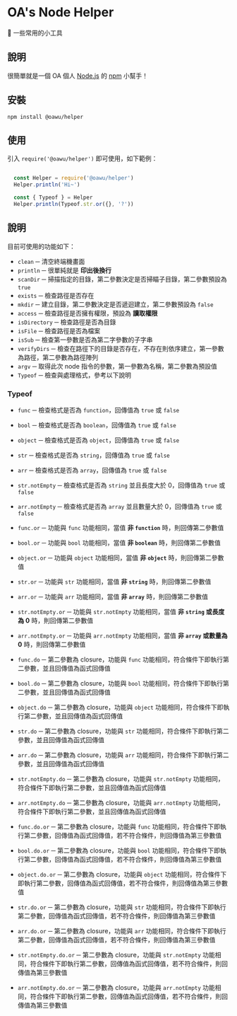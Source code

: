 # OA's Node Helper

🤝 一些常用的小工具


## 說明
很簡單就是一個 OA 個人 [Node.js](https://nodejs.org/) 的 [npm](https://www.npmjs.com/) 小幫手！

## 安裝

```shell
npm install @oawu/helper
```

## 使用

引入 `require('@oawu/helper')` 即可使用，如下範例：

```javascript

  const Helper = require('@oawu/helper')
  Helper.println('Hi~')

  const { Typeof } = Helper
  Helper.println(Typeof.str.or({}, '?'))

```


## 說明

目前可使用的功能如下：

* `clean` ─ 清空終端機畫面
* `println` ─ 很單純就是 **印出後換行**
* `scanDir` ─ 掃描指定的目錄，第二參數決定是否掃瞄子目錄，第二參數預設為 `true`
* `exists` ─ 檢查路徑是否存在
* `mkdir` ─ 建立目錄，第二參數決定是否遞迴建立，第二參數預設為 `false`
* `access` ─ 檢查路徑是否擁有權限，預設為 **讀取權限**
* `isDirectory` ─ 檢查路徑是否為目錄
* `isFile` ─ 檢查路徑是否為檔案
* `isSub` ─ 檢查第一參數是否為第二字參數的子字串
* `verifyDirs` ─ 檢查在路徑下的目錄是否存在，不存在則依序建立，第一參數為路徑，第二參數為路徑陣列
* `argv` ─ 取得此次 node 指令的參數，第一參數為名稱，第二參數為預設值
* `Typeof` ─ 檢查與處理格式，參考以下說明

### Typeof

* `func` ─ 檢查格式是否為 `function`，回傳值為 `true` 或 `false`
* `bool` ─ 檢查格式是否為 `boolean`，回傳值為 `true` 或 `false`
* `object` ─ 檢查格式是否為 `object`，回傳值為 `true` 或 `false`
* `str` ─ 檢查格式是否為 `string`，回傳值為 `true` 或 `false`
* `arr` ─ 檢查格式是否為 `array`，回傳值為 `true` 或 `false`
* `str.notEmpty` ─ 檢查格式是否為 `string` 並且長度大於 0，回傳值為 `true` 或 `false`
* `arr.notEmpty` ─ 檢查格式是否為 `array` 並且數量大於 0，回傳值為 `true` 或 `false`

* `func.or` ─ 功能與 `func` 功能相同，當值 **非 `function`** 時，則回傳第二參數值
* `bool.or` ─ 功能與 `bool` 功能相同，當值 **非 `boolean`** 時，則回傳第二參數值
* `object.or` ─ 功能與 `object` 功能相同，當值 **非 `object`** 時，則回傳第二參數值
* `str.or` ─ 功能與 `str` 功能相同，當值 **非 `string`** 時，則回傳第二參數值
* `arr.or` ─ 功能與 `arr` 功能相同，當值 **非 `array`** 時，則回傳第二參數值
* `str.notEmpty.or` ─ 功能與 `str.notEmpty` 功能相同，當值 **非 `string` 或長度為 0** 時，則回傳第二參數值
* `arr.notEmpty.or` ─ 功能與 `arr.notEmpty` 功能相同，當值 **非 `array` 或數量為 0** 時，則回傳第二參數值

* `func.do` ─ 第二參數為 closure，功能與 `func` 功能相同，符合條件下即執行第二參數，並且回傳值為函式回傳值
* `bool.do` ─ 第二參數為 closure，功能與 `bool` 功能相同，符合條件下即執行第二參數，並且回傳值為函式回傳值
* `object.do` ─ 第二參數為 closure，功能與 `object` 功能相同，符合條件下即執行第二參數，並且回傳值為函式回傳值
* `str.do` ─ 第二參數為 closure，功能與 `str` 功能相同，符合條件下即執行第二參數，並且回傳值為函式回傳值
* `arr.do` ─ 第二參數為 closure，功能與 `arr` 功能相同，符合條件下即執行第二參數，並且回傳值為函式回傳值
* `str.notEmpty.do` ─ 第二參數為 closure，功能與 `str.notEmpty` 功能相同，符合條件下即執行第二參數，並且回傳值為函式回傳值
* `arr.notEmpty.do` ─ 第二參數為 closure，功能與 `arr.notEmpty` 功能相同，符合條件下即執行第二參數，並且回傳值為函式回傳值

* `func.do.or` ─ 第二參數為 closure，功能與 `func` 功能相同，符合條件下即執行第二參數，回傳值為函式回傳值，若不符合條件，則回傳值為第三參數值
* `bool.do.or` ─ 第二參數為 closure，功能與 `bool` 功能相同，符合條件下即執行第二參數，回傳值為函式回傳值，若不符合條件，則回傳值為第三參數值
* `object.do.or` ─ 第二參數為 closure，功能與 `object` 功能相同，符合條件下即執行第二參數，回傳值為函式回傳值，若不符合條件，則回傳值為第三參數值
* `str.do.or` ─ 第二參數為 closure，功能與 `str` 功能相同，符合條件下即執行第二參數，回傳值為函式回傳值，若不符合條件，則回傳值為第三參數值
* `arr.do.or` ─ 第二參數為 closure，功能與 `arr` 功能相同，符合條件下即執行第二參數，回傳值為函式回傳值，若不符合條件，則回傳值為第三參數值
* `str.notEmpty.do.or` ─ 第二參數為 closure，功能與 `str.notEmpty` 功能相同，符合條件下即執行第二參數，回傳值為函式回傳值，若不符合條件，則回傳值為第三參數值
* `arr.notEmpty.do.or` ─ 第二參數為 closure，功能與 `arr.notEmpty` 功能相同，符合條件下即執行第二參數，回傳值為函式回傳值，若不符合條件，則回傳值為第三參數值
